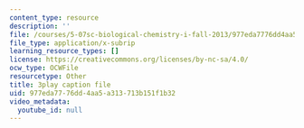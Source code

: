 ```yaml
---
content_type: resource
description: ''
file: /courses/5-07sc-biological-chemistry-i-fall-2013/977eda7776dd4aa5a313713b151f1b32_cEoteBfcBE0.srt
file_type: application/x-subrip
learning_resource_types: []
license: https://creativecommons.org/licenses/by-nc-sa/4.0/
ocw_type: OCWFile
resourcetype: Other
title: 3play caption file
uid: 977eda77-76dd-4aa5-a313-713b151f1b32
video_metadata:
  youtube_id: null
---
```

